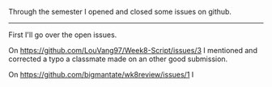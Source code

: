 Through the semester I opened and closed some issues on github.

------------------------------

First I'll go over the open issues.

On https://github.com/LouVang97/Week8-Script/issues/3 I mentioned and corrected a typo a classmate made on an other good submission.

On https://github.com/bigmantate/wk8review/issues/1 I 
